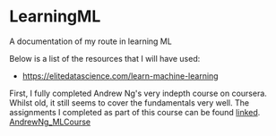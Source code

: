 # LearningML
A documentation of my route in learning ML  
  
Below is a list of the resources that I will have used:  
- https://elitedatascience.com/learn-machine-learning

First, I fully completed Andrew Ng's very indepth course on coursera. 
Whilst old, it still seems to cover the fundamentals very well. The assignments I completed as part of this course can be found [linked](JanThan/LearningML/AndrewNg_MLCourse).
[AndrewNg_MLCourse](LearningML)
